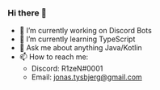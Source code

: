 ### Hi there 👋

- 🔭 I’m currently working on Discord Bots
- 🌱 I’m currently learning TypeScript
- 💬 Ask me about anything Java/Kotlin
- 📫 How to reach me: 
  - Discord: R1zeN#0001
  - Email: jonas.tysbjerg@gmail.com
